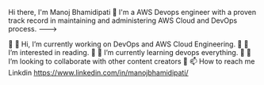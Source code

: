Hi there, I'm Manoj Bhamidipati 👋 I'm a AWS Devops engineer with a proven track record in maintaining and administering AWS Cloud and DevOps process. --->

	👋 Hi, I’m currently working on DevOps and AWS Cloud Engineering.
	👀 I’m interested in reading.
	🌱 I’m currently learning devops everything.
	💞️ I’m looking to collaborate with other content creators
	📫 How to reach me Linkdin https://www.linkedin.com/in/manojbhamidipati/

